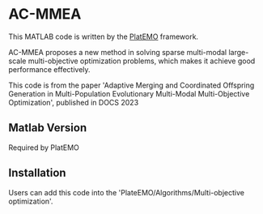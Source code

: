 # AC-MMEA

This MATLAB code is written by the [PlatEMO](#https://github.com/BIMK/PlatEMO) framework.

AC-MMEA proposes a new method in solving sparse multi-modal large-scale multi-objective optimization problems, which makes it achieve good performance effectively.

This code is from the paper 'Adaptive Merging and Coordinated Offspring Generation in Multi-Population Evolutionary Multi-Modal Multi-Objective Optimization', published in DOCS 2023 

## Matlab Version

Required by PlatEMO

## Installation

Users can add this code into the 'PlateEMO/Algorithms/Multi-objective optimization'. 

